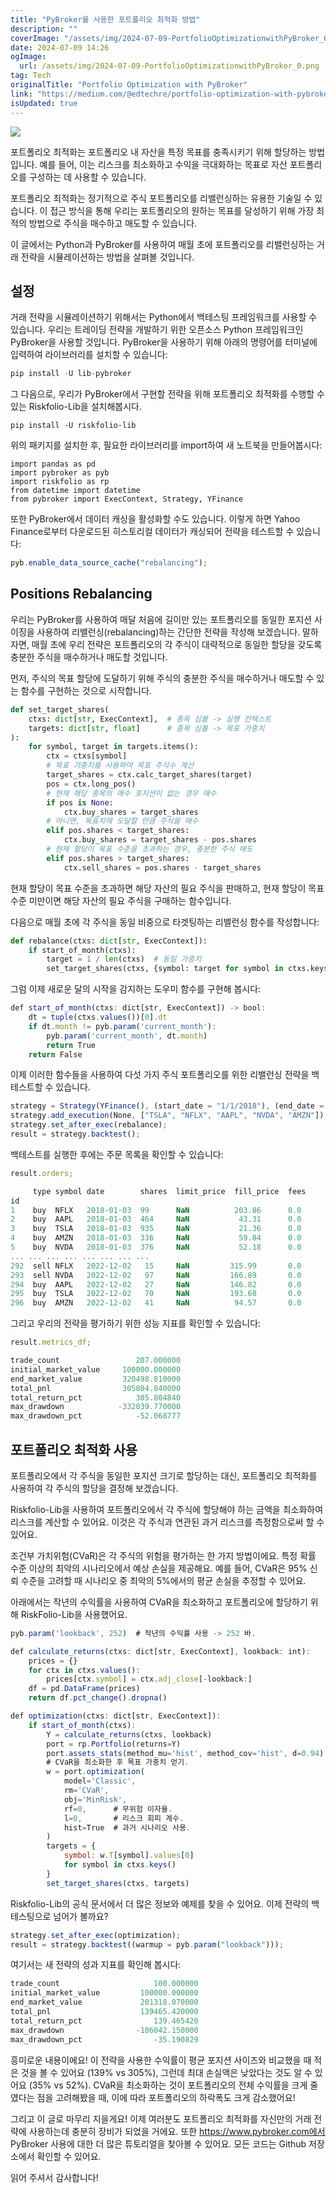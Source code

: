 ```yaml
---
title: "PyBroker를 사용한 포트폴리오 최적화 방법"
description: ""
coverImage: "/assets/img/2024-07-09-PortfolioOptimizationwithPyBroker_0.png"
date: 2024-07-09 14:26
ogImage:
  url: /assets/img/2024-07-09-PortfolioOptimizationwithPyBroker_0.png
tag: Tech
originalTitle: "Portfolio Optimization with PyBroker"
link: "https://medium.com/@edtechre/portfolio-optimization-with-pybroker-5ce0af389bfa"
isUpdated: true
---
```


<img src="/assets/img/2024-07-09-PortfolioOptimizationwithPyBroker_0.png" />

포트폴리오 최적화는 포트폴리오 내 자산을 특정 목표를 충족시키기 위해 할당하는 방법입니다. 예를 들어, 이는 리스크를 최소화하고 수익을 극대화하는 목표로 자산 포트폴리오를 구성하는 데 사용할 수 있습니다.

포트폴리오 최적화는 정기적으로 주식 포트폴리오를 리밸런싱하는 유용한 기술일 수 있습니다. 이 접근 방식을 통해 우리는 포트폴리오의 원하는 목표를 달성하기 위해 가장 최적의 방법으로 주식을 매수하고 매도할 수 있습니다.

이 글에서는 Python과 PyBroker를 사용하여 매월 초에 포트폴리오를 리밸런싱하는 거래 전략을 시뮬레이션하는 방법을 살펴볼 것입니다.

<!-- seedividend - 사각형 -->

<ins class="adsbygoogle"
     style="display:block"
     data-ad-client="ca-pub-4877378276818686"
     data-ad-slot="1898504329"
     data-ad-format="auto"
     data-full-width-responsive="true"></ins>

<script>
     (adsbygoogle = window.adsbygoogle || []).push({});
</script>

## 설정

거래 전략을 시뮬레이션하기 위해서는 Python에서 백테스팅 프레임워크를 사용할 수 있습니다. 우리는 트레이딩 전략을 개발하기 위한 오픈소스 Python 프레임워크인 PyBroker을 사용할 것입니다. PyBroker을 사용하기 위해 아래의 명령어를 터미널에 입력하여 라이브러리를 설치할 수 있습니다:

```js
pip install -U lib-pybroker
```

그 다음으로, 우리가 PyBroker에서 구현할 전략을 위해 포트폴리오 최적화를 수행할 수 있는 Riskfolio-Lib을 설치해봅시다.

<!-- seedividend - 사각형 -->

<ins class="adsbygoogle"
     style="display:block"
     data-ad-client="ca-pub-4877378276818686"
     data-ad-slot="1898504329"
     data-ad-format="auto"
     data-full-width-responsive="true"></ins>

<script>
     (adsbygoogle = window.adsbygoogle || []).push({});
</script>

```shell
pip install -U riskfolio-lib
```

위의 패키지를 설치한 후, 필요한 라이브러리를 import하여 새 노트북을 만들어봅시다:

```shell
import pandas as pd
import pybroker as pyb
import riskfolio as rp
from datetime import datetime
from pybroker import ExecContext, Strategy, YFinance
```

또한 PyBroker에서 데이터 캐싱을 활성화할 수도 있습니다. 이렇게 하면 Yahoo Finance로부터 다운로드된 히스토리컬 데이터가 캐싱되어 전략을 테스트할 수 있습니다:

<!-- seedividend - 사각형 -->

<ins class="adsbygoogle"
     style="display:block"
     data-ad-client="ca-pub-4877378276818686"
     data-ad-slot="1898504329"
     data-ad-format="auto"
     data-full-width-responsive="true"></ins>

<script>
     (adsbygoogle = window.adsbygoogle || []).push({});
</script>

```js
pyb.enable_data_source_cache("rebalancing");
```

## Positions Rebalancing

우리는 PyBroker를 사용하여 매달 처음에 길이만 있는 포트폴리오를 동일한 포지션 사이징을 사용하여 리밸런싱(rebalancing)하는 간단한 전략을 작성해 보겠습니다. 말하자면, 매월 초에 우리 전략은 포트폴리오의 각 주식이 대략적으로 동일한 할당을 갖도록 충분한 주식을 매수하거나 매도할 것입니다.

먼저, 주식의 목표 할당에 도달하기 위해 주식의 충분한 주식을 매수하거나 매도할 수 있는 함수를 구현하는 것으로 시작합니다.

<!-- seedividend - 사각형 -->

<ins class="adsbygoogle"
     style="display:block"
     data-ad-client="ca-pub-4877378276818686"
     data-ad-slot="1898504329"
     data-ad-format="auto"
     data-full-width-responsive="true"></ins>

<script>
     (adsbygoogle = window.adsbygoogle || []).push({});
</script>

```python
def set_target_shares(
    ctxs: dict[str, ExecContext],  # 종목 심볼 -> 실행 컨텍스트
    targets: dict[str, float]      # 종목 심볼 -> 목표 가중치
):
    for symbol, target in targets.items():
        ctx = ctxs[symbol]
        # 목표 가중치를 사용하여 목표 주식수 계산
        target_shares = ctx.calc_target_shares(target)
        pos = ctx.long_pos()
        # 현재 해당 종목의 매수 포지션이 없는 경우 매수
        if pos is None:
            ctx.buy_shares = target_shares
        # 아니면, 목표치에 도달할 만큼 주식을 매수
        elif pos.shares < target_shares:
            ctx.buy_shares = target_shares - pos.shares
        # 현재 할당이 목표 수준을 초과하는 경우, 충분한 주식 매도
        elif pos.shares > target_shares:
            ctx.sell_shares = pos.shares - target_shares
```

현재 할당이 목표 수준을 초과하면 해당 자산의 필요 주식을 판매하고, 현재 할당이 목표 수준 미만이면 해당 자산의 필요 주식을 구매하는 함수입니다.

다음으로 매월 초에 각 주식을 동일 비중으로 타겟팅하는 리밸런싱 함수를 작성합니다:

```python
def rebalance(ctxs: dict[str, ExecContext]):
    if start_of_month(ctxs):
        target = 1 / len(ctxs)  # 동일 가중치
        set_target_shares(ctxs, {symbol: target for symbol in ctxs.keys()})
```

<!-- seedividend - 사각형 -->

<ins class="adsbygoogle"
     style="display:block"
     data-ad-client="ca-pub-4877378276818686"
     data-ad-slot="1898504329"
     data-ad-format="auto"
     data-full-width-responsive="true"></ins>

<script>
     (adsbygoogle = window.adsbygoogle || []).push({});
</script>

그럼 이제 새로운 달의 시작을 감지하는 도우미 함수를 구현해 봅시다:

```js
def start_of_month(ctxs: dict[str, ExecContext]) -> bool:
    dt = tuple(ctxs.values())[0].dt
    if dt.month != pyb.param('current_month'):
        pyb.param('current_month', dt.month)
        return True
    return False
```

이제 이러한 함수들을 사용하여 다섯 가지 주식 포트폴리오를 위한 리밸런싱 전략을 백테스트할 수 있습니다.

```js
strategy = Strategy(YFinance(), (start_date = "1/1/2018"), (end_date = "1/1/2023"));
strategy.add_execution(None, ["TSLA", "NFLX", "AAPL", "NVDA", "AMZN"]);
strategy.set_after_exec(rebalance);
result = strategy.backtest();
```

<!-- seedividend - 사각형 -->

<ins class="adsbygoogle"
     style="display:block"
     data-ad-client="ca-pub-4877378276818686"
     data-ad-slot="1898504329"
     data-ad-format="auto"
     data-full-width-responsive="true"></ins>

<script>
     (adsbygoogle = window.adsbygoogle || []).push({});
</script>

백테스트를 실행한 후에는 주문 목록을 확인할 수 있습니다:

```js
result.orders;
```

```js
     type symbol date        shares  limit_price  fill_price  fees
id
1    buy  NFLX   2018-01-03  99      NaN          203.86      0.0
2    buy  AAPL   2018-01-03  464     NaN           43.31      0.0
3    buy  TSLA   2018-01-03  935     NaN           21.36      0.0
4    buy  AMZN   2018-01-03  336     NaN           59.84      0.0
5    buy  NVDA   2018-01-03  376     NaN           52.18      0.0
... ... ... ... ... ... ... ...
292  sell NFLX   2022-12-02   15     NaN         315.99       0.0
293  sell NVDA   2022-12-02   97     NaN         166.89       0.0
294  buy  AAPL   2022-12-02   27     NaN         146.82       0.0
295  buy  TSLA   2022-12-02   70     NaN         193.68       0.0
296  buy  AMZN   2022-12-02   41     NaN          94.57       0.0
```

그리고 우리의 전략을 평가하기 위한 성능 지표를 확인할 수 있습니다:

<!-- seedividend - 사각형 -->

<ins class="adsbygoogle"
     style="display:block"
     data-ad-client="ca-pub-4877378276818686"
     data-ad-slot="1898504329"
     data-ad-format="auto"
     data-full-width-responsive="true"></ins>

<script>
     (adsbygoogle = window.adsbygoogle || []).push({});
</script>

```js
result.metrics_df;
```

```js
trade_count                 207.000000
initial_market_value     100000.000000
end_market_value         320498.810000
total_pnl                305804.840000
total_return_pct            305.804840
max_drawdown            -332039.770000
max_drawdown_pct            -52.068777
```

## 포트폴리오 최적화 사용

포트폴리오에서 각 주식을 동일한 포지션 크기로 할당하는 대신, 포트폴리오 최적화를 사용하여 각 주식의 할당을 결정해 보겠습니다.

<!-- seedividend - 사각형 -->

<ins class="adsbygoogle"
     style="display:block"
     data-ad-client="ca-pub-4877378276818686"
     data-ad-slot="1898504329"
     data-ad-format="auto"
     data-full-width-responsive="true"></ins>

<script>
     (adsbygoogle = window.adsbygoogle || []).push({});
</script>

Riskfolio-Lib을 사용하여 포트폴리오에서 각 주식에 할당해야 하는 금액을 최소화하여 리스크를 계산할 수 있어요. 이것은 각 주식과 연관된 과거 리스크를 측정함으로써 할 수 있어요.

조건부 가치위험(CVaR)은 각 주식의 위험을 평가하는 한 가지 방법이에요. 특정 확률 수준 이상의 최악의 시나리오에서 예상 손실을 제공해요. 예를 들어, CVaR은 95% 신뢰 수준을 고려할 때 시나리오 중 최악의 5%에서의 평균 손실을 추정할 수 있어요.

아래에서는 작년의 수익률을 사용하여 CVaR을 최소화하고 포트폴리오에 할당하기 위해 RiskFolio-Lib을 사용했어요.

```js
pyb.param('lookback', 252)  # 작년의 수익률 사용 -> 252 바.

def calculate_returns(ctxs: dict[str, ExecContext], lookback: int):
    prices = {}
    for ctx in ctxs.values():
        prices[ctx.symbol] = ctx.adj_close[-lookback:]
    df = pd.DataFrame(prices)
    return df.pct_change().dropna()

def optimization(ctxs: dict[str, ExecContext]):
    if start_of_month(ctxs):
        Y = calculate_returns(ctxs, lookback)
        port = rp.Portfolio(returns=Y)
        port.assets_stats(method_mu='hist', method_cov='hist', d=0.94)
        # CVaR을 최소화한 후 목표 가중치 얻기.
        w = port.optimization(
            model='Classic',
            rm='CVaR',
            obj='MinRisk',
            rf=0,      # 무위험 이자율.
            l=0,       # 리스크 회피 계수.
            hist=True  # 과거 시나리오 사용.
        )
        targets = {
            symbol: w.T[symbol].values[0]
            for symbol in ctxs.keys()
        }
        set_target_shares(ctxs, targets)
```

<!-- seedividend - 사각형 -->

<ins class="adsbygoogle"
     style="display:block"
     data-ad-client="ca-pub-4877378276818686"
     data-ad-slot="1898504329"
     data-ad-format="auto"
     data-full-width-responsive="true"></ins>

<script>
     (adsbygoogle = window.adsbygoogle || []).push({});
</script>

Riskfolio-Lib의 공식 문서에서 더 많은 정보와 예제를 찾을 수 있어요. 이제 전략의 백테스팅으로 넘어가 볼까요?

```js
strategy.set_after_exec(optimization);
result = strategy.backtest((warmup = pyb.param("lookback")));
```

여기서는 새 전략의 성과 지표를 확인해 봅시다:

```js
trade_count                     100.000000
initial_market_value         100000.000000
end_market_value             201318.070000
total_pnl                    139465.420000
total_return_pct                139.465420
max_drawdown                -106042.150000
max_drawdown_pct                -35.190829
```

<!-- seedividend - 사각형 -->

<ins class="adsbygoogle"
     style="display:block"
     data-ad-client="ca-pub-4877378276818686"
     data-ad-slot="1898504329"
     data-ad-format="auto"
     data-full-width-responsive="true"></ins>

<script>
     (adsbygoogle = window.adsbygoogle || []).push({});
</script>

흥미로운 내용이에요! 이 전략을 사용한 수익률이 평균 포지션 사이즈와 비교했을 때 적은 것을 볼 수 있어요 (139% vs 305%), 그런데 최대 손실액은 낮았다는 것도 알 수 있어요 (35% vs 52%). CVaR을 최소화하는 것이 포트폴리오의 전체 수익률을 크게 줄였다는 점을 고려해봤을 때, 이에 따라 포트폴리오의 하락폭도 크게 감소했어요!

그리고 이 글로 마무리 지을게요! 이제 여러분도 포트폴리오 최적화를 자신만의 거래 전략에 사용하는데 충분히 장비가 되었을 거에요. 또한 https://www.pybroker.com에서 PyBroker 사용에 대한 더 많은 튜토리얼을 찾아볼 수 있어요. 모든 코드는 Github 저장소에서 확인할 수 있어요.

읽어 주셔서 감사합니다!
